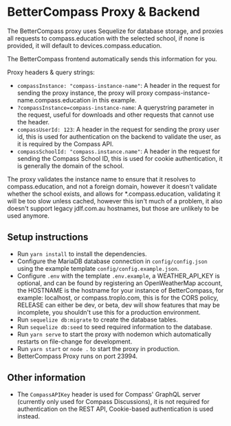 # BetterCompass Proxy & Backend

The BetterCompass proxy uses Sequelize for database storage, and proxies all
requests to compass.education with the selected school, if none is provided, it
will default to devices.compass.education.

The BetterCompass frontend automatically sends this information for you.

Proxy headers & query strings:

- `compassInstance: "compass-instance-name"`: A header in the request for sending the proxy instance, the proxy will proxy compass-instance-name.compass.education in this example.
- `?compassInstance=compass-instance-name`: A querystring parameter in the
  request, useful for downloads and other requests that cannot use the header.
- `compassUserId: 123`: A header in the request for sending the proxy user id, this is used for authentication on the backend to validate the user, as it is required by the Compass API.
- `compassSchoolId: "compass.instance.name"`: A header in the request for sending the Compass School ID, this is used for cookie authentication, it is generally the domain of the school.

The proxy validates the instance name to ensure that it resolves to
compass.education, and not a foreign domain, however it doesn't validate whether
the school exists, and allows for \*.compass.education, validating it will be
too slow unless cached, however this isn't much of a problem, it also doesn't
support legacy jdlf.com.au hostnames, but those are unlikely to be used anymore.

## Setup instructions

- Run `yarn install` to install the dependencies.
- Configure the MariaDB database connection in `config/config.json` using the
  example template `config/config.example.json`.
- Configure `.env` with the template `.env.example`, a WEATHER_API_KEY is
  optional, and can be found by registering an OpenWeatherMap account, the
  HOSTNAME is the hostname for your instance of BetterCompass, for example:
  localhost, or compass.troplo.com, this is for the CORS policy, RELEASE can
  either be dev, or beta, dev will show features that may be incomplete, you
  shouldn't use this for a production environment.
- Run `sequelize db:migrate` to create the database tables.
- Run `sequelize db:seed` to seed required information to the database.
- Run `yarn serve` to start the proxy with nodemon which automatically restarts
  on file-change for development.
- Run `yarn start` or `node .` to start the proxy in production.
- BetterCompass Proxy runs on port 23994.

## Other information

- The `CompassAPIKey` header is used for Compass' GraphQL server (currently only
  used for Compass Discussions), it is not required for authentication on the
  REST API, Cookie-based authentication is used instead.
